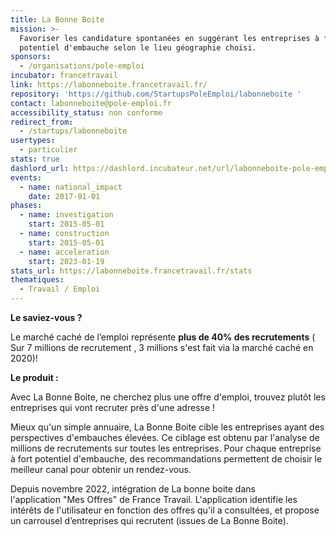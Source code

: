 ```yaml
---
title: La Bonne Boite
mission: >-
  Favoriser les candidature spontanées en suggérant les entreprises à fort
  potentiel d'embauche selon le lieu géographie choisi.
sponsors:
  - /organisations/pole-emploi
incubator: francetravail
link: https://labonneboite.francetravail.fr/
repository: 'https://github.com/StartupsPoleEmploi/labonneboite '
contact: labonneboite@pole-emploi.fr
accessibility_status: non conforme
redirect_from:
  - /startups/labonneboite
usertypes:
  - particulier
stats: true
dashlord_url: https://dashlord.incubateur.net/url/labonneboite-pole-emploi-fr/
events:
  - name: national_impact
    date: 2017-01-01
phases:
  - name: investigation
    start: 2015-05-01
  - name: construction
    start: 2015-05-01
  - name: acceleration
    start: 2023-01-19
stats_url: https://labonneboite.francetravail.fr/stats
thematiques:
  - Travail / Emploi
---
```

**Le saviez-vous ?**

Le marché caché de l’emploi représente **plus de 40% des recrutements** ( Sur 7 millions de recrutement , 3 millions s'est fait via la marché caché en 2020)!

**Le produit :**

Avec La Bonne Boite, ne cherchez plus une offre d'emploi, trouvez plutôt les entreprises qui vont recruter près d'une adresse !

Mieux qu'un simple annuaire, La Bonne Boite cible les entreprises ayant des perspectives d'embauches élevées. Ce ciblage est obtenu par l'analyse de millions de recrutements sur toutes les entreprises. Pour chaque entreprise à fort potentiel d'embauche, des recommandations permettent de choisir le meilleur canal pour obtenir un rendez-vous.

Depuis novembre 2022, intégration de La bonne boite dans l'application "Mes Offres" de France Travail. L'application identifie les intérêts de l'utilisateur en fonction des offres qu'il a consultées, et propose un carrousel d’entreprises qui recrutent (issues de La Bonne Boite).
